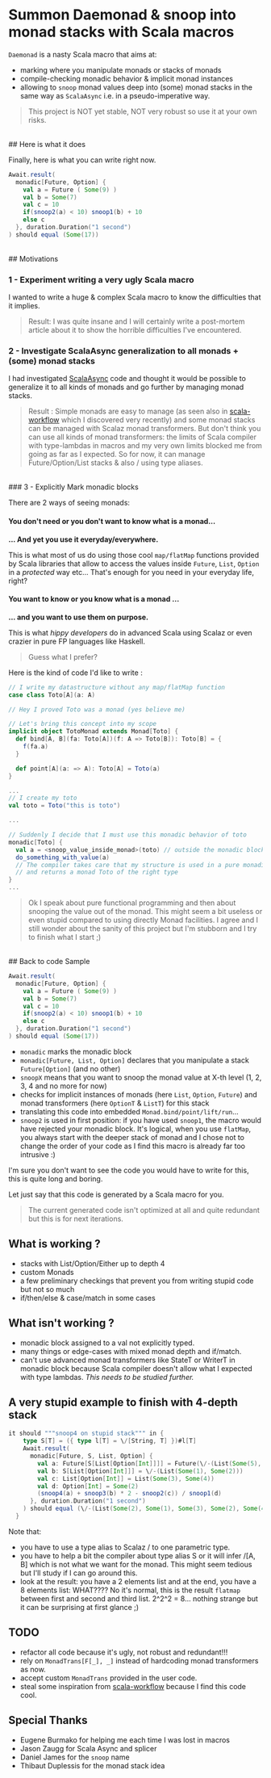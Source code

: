# Summon Daemonad & snoop into monad stacks with Scala macros

`Daemonad` is a nasty Scala macro that aims at:

- marking where you manipulate monads or stacks of monads
- compile-checking monadic behavior & implicit monad instances
- allowing to `snoop` monad values deep into (some) monad stacks in the same way as `ScalaAsync` i.e. in a pseudo-imperative way.

> This project is NOT yet stable, NOT very robust so use it at your own risks.

<br/>
## Here is what it does

Finally, here is what you can write right now.

```scala
Await.result(
  monadic[Future, Option] {
    val a = Future ( Some(9) )
    val b = Some(7)
    val c = 10
    if(snoop2(a) < 10) snoop1(b) + 10
    else c
  }, duration.Duration("1 second")
) should equal (Some(17))
```

<br/>
## Motivations

### 1 - Experiment writing a very ugly Scala macro

I wanted to write a huge & complex Scala macro to know the difficulties that it implies.

> Result: I was quite insane and I will certainly write a post-mortem article about it to show the horrible difficulties I've encountered.


### 2 - Investigate ScalaAsync generalization to all monads + (some) monad stacks

I had investigated [ScalaAsync](https://github.com/scala/async) code and thought it would be possible to generalize it to all kinds of monads and go further by managing monad stacks.

> Result : Simple monads are easy to manage (as seen also in [scala-workflow](https://github.com/aztek/scala-workflow) which I discovered very recently) and some monad stacks can be managed with Scalaz monad transformers.
> But don't think you can use all kinds of monad transformers: the limits of Scala compiler with type-lambdas in macros and my very own limits blocked me from going as far as I expected.
> So for now, it can manage Future/Option/List stacks & also \/ using type aliases.

<br/>
### 3 - Explicitly Mark monadic blocks

There are 2 ways of seeing monads:

#### You don't need or you don't want to know what is a monad...

**... And yet you use it everyday/everywhere.**

This is what most of us do using those cool `map/flatMap` functions provided by Scala libraries that allow to access the values inside `Future`, `List`, `Option` in a _protected_ way etc...
That's enough for you need in your everyday life, right?


#### You want to know or you know what is a monad ...

**... and you want to use them on purpose.**

This is what _hippy developers_ do in advanced Scala using Scalaz or even crazier in pure FP languages like Haskell.

> Guess what I prefer?

Here is the kind of code I'd like to write :

```scala
// I write my datastructure without any map/flatMap function
case class Toto[A](a: A)

// Hey I proved Toto was a monad (yes believe me)

// Let's bring this concept into my scope
implicit object TotoMonad extends Monad[Toto] {
  def bind[A, B](fa: Toto[A])(f: A => Toto[B]): Toto[B] = {
    f(fa.a)
  }

  def point[A](a: => A): Toto[A] = Toto(a)
}

...
// I create my toto
val toto = Toto("this is toto")

...

// Suddenly I decide that I must use this monadic behavior of toto
monadic[Toto] {
  val a = <snoop_value_inside_monad>(toto) // outside the monadic block, you shall not do that
  do_something_with_value(a)
  // The compiler takes care that my structure is used in a pure monadic way
  // and returns a monad Toto of the right type
}
...
```

> Ok I speak about pure functional programming and then about snooping the value out of the monad. This might seem a bit useless or even stupid compared to using directly Monad facilities. I agree and I still wonder about the sanity of this project but I'm stubborn and I try to finish what I start ;)


<br/>
## Back to code Sample

```scala
Await.result(
  monadic[Future, Option] {
    val a = Future ( Some(9) )
    val b = Some(7)
    val c = 10
    if(snoop2(a) < 10) snoop1(b) + 10
    else c
  }, duration.Duration("1 second")
) should equal (Some(17))
```

- `monadic` marks the monadic block
- `monadic[Future, List, Option]` declares that you manipulate a stack `Future[Option]` (and no other)
- `snoopX` means that you want to snoop the monad value at X-th level (1, 2, 3, 4 and no more for now)
- checks for implicit instances of monads (here `List`, `Option`, `Future`) and monad transformers (here `OptionT` & `ListT`) for this stack
- translating this code into embedded `Monad.bind/point/lift/run`...
- `snoop2` is used in first position: if you have used `snoop1`, the macro would have rejected your monadic block. It's logical, when you use `flatMap`, you always start with the deeper stack of monad and I chose not to change the order of your code as I find this macro is already far too intrusive :)

I'm sure you don't want to see the code you would have to write for this, this is quite long and boring.

Let just say that this code is generated by a Scala macro for you.


> The current generated code isn't optimized at all and quite redundant but this is for next iterations.

## What is working ?

- stacks with List/Option/Either up to depth 4
- custom Monads
- a few preliminary checkings that prevent you from writing stupid code but not so much
- if/then/else & case/match in some cases


## What isn't working ?

- monadic block assigned to a val not explicitly typed.
- many things or edge-cases with mixed monad depth and if/match.
- can't use advanced monad transformers like StateT or WriterT in monadic block because Scala compiler doesn't allow what I expected with type lambdas. _This needs to be studied further._

## A very stupid example to finish with 4-depth stack

```scala
it should """snoop4 on stupid stack""" in {
    type S[T] = ({ type l[T] = \/[String, T] })#l[T]
    Await.result(
      monadic[Future, S, List, Option] {
        val a: Future[S[List[Option[Int]]]] = Future(\/-(List(Some(5), Some(10))))
        val b: S[List[Option[Int]]] = \/-(List(Some(1), Some(2)))
        val c: List[Option[Int]] = List(Some(3), Some(4))
        val d: Option[Int] = Some(2)
        (snoop4(a) + snoop3(b) * 2 - snoop2(c)) / snoop1(d)
      }, duration.Duration("1 second")
    ) should equal (\/-(List(Some(2), Some(1), Some(3), Some(2), Some(4), Some(4), Some(5), Some(5))))
  }
```

Note that:

- you have to use a type alias to Scalaz \/ to one parametric type.
- you have to help a bit the compiler about type alias S or it will infer \/[A, B] which is not what we want for the monad. This might seem tedious but I'll study if I can go around this.
- look at the result: you have a 2 elements list and at the end, you have a 8 elements list: WHAT???? No it's normal, this is the result `flatmap` between first and second and third list. 2^2^2 = 8... nothing strange but it can be surprising at first glance ;)

## TODO

- refactor all code because it's ugly, not robust and redundant!!!
- rely on `MonadTrans[F[_], _]` instead of hardcoding monad transformers as now.
- accept custom `MonadTrans` provided in the user code.
- steal some inspiration from [scala-workflow](https://github.com/aztek/scala-workflow) because I find this code cool.

## Special Thanks

- Eugene Burmako for helping me each time I was lost in macros
- Jason Zaugg for Scala Async and splicer
- Daniel James for the `snoop` name
- Thibaut Duplessis for the monad stack idea

